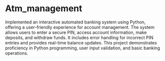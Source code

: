 # Atm_management
Implemented an interactive automated banking system using Python, offering a user-friendly experience for account management. The system allows users to enter a secure PIN, access account information, make deposits, and withdraw funds. It includes error handling for incorrect PIN entries and provides real-time balance updates. This project demonstrates proficiency in Python programming, user input validation, and basic banking operations.
